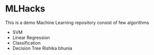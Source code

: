 # MLHacks
This is a demo Machine Learning repository consist of few algorithms

- SVM
- Linear Regression
- Classification
- Decision Tree
Rishika bhunia
